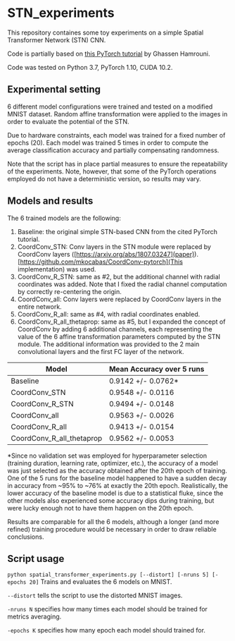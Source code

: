 # STN_experiments
This repository containes some toy experiments on a simple Spatial Transformer Network (STN) CNN.

Code is partially based on [this PyTorch tutorial](https://pytorch.org/tutorials/intermediate/spatial_transformer_tutorial.html) by Ghassen Hamrouni.

Code was tested on Python 3.7, PyTorch 1.10, CUDA 10.2.

## Experimental setting
6 different model configurations were trained and tested on a modified MNIST dataset. Random affine transformation were applied to the images in order to evaluate the potential of the STN.

Due to hardware constraints, each model was trained for a fixed number of epochs (20). Each model was trained 5 times in order to compute the average classification accuracy and partially compensating randomness.

Note that the script has in place partial measures to ensure the repeatability of the experiments. Note, however, that some of the PyTorch operations employed do not have a deterministic version, so results may vary.

## Models and results
The 6 trained models are the following:
1. Baseline: the original simple STN-based CNN from the cited PyTorch tutorial.
2. CoordConv_STN: Conv layers in the STN module were replaced by CoordConv layers ([https://arxiv.org/abs/1807.03247](paper)). [https://github.com/mkocabas/CoordConv-pytorch](This implementation) was used.
3. CoordConv_R_STN: same as #2, but the additional channel with radial coordinates was added. Note that I fixed the radial channel computation by correctly re-centering the origin.
4. CoordConv_all: Conv layers were replaced by CoordConv layers in the entire network.
5. CoordConv_R_all: same as #4, with radial coordinates enabled.
6. CoordConv_R_all_thetaprop: same as #5, but I expanded the concept of CoordConv by adding 6 additional channels, each representing the value of the 6 affine transformation parameters computed by the STN module. The additional information was provided to the 2 main convolutional layers and the first FC layer of the network.

| Model | Mean Accuracy over 5 runs |
| -------------------------- | ------------- |
| Baseline                   | 0.9142 +/- 0.0762* |
| CoordConv_STN              | 0.9548 +/- 0.0116 |
| CoordConv_R_STN            | 0.9494 +/- 0.0148 |
| CoordConv_all              | 0.9563 +/- 0.0026 |
| CoordConv_R_all            | 0.9413 +/- 0.0154 |
| CoordConv_R_all_thetaprop  | 0.9562 +/- 0.0053 |

\*Since no validation set was employed for hyperparameter selection (training duration, learning rate, optimizer, etc.), the accuracy of a model was just selected as the accuracy obtained after the 20th epoch of training. One of the 5 runs for the baseline model happened to have a sudden decay in accuracy from ~95% to ~76% at exactly the 20th epoch. Realistically, the lower accuracy of the baseline model is due to a statistical fluke, since the other models also experienced some accuracy dips during training, but were lucky enough not to have them happen on the 20th epoch.

Results are comparable for all the 6 models, although a longer (and more refined) training procedure would be necessary in order to draw reliable conclusions.

## Script usage
`python spatial_transformer_experiments.py [--distort] [-nruns 5] [-epochs 20]`
Trains and evaluates the 6 models on MNIST.

`--distort` tells the script to use the distorted MNIST images.

`-nruns N` specifies how many times each model should be trained for metrics averaging.

`-epochs K` specifies how many epoch each model should trained for.